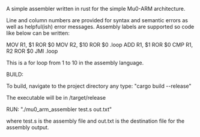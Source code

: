 A simple assembler written in rust for the simple Mu0-ARM architecture.

Line and column numbers are provided for syntax and semantic errors as well
as helpful(ish) error messages.
Assembly labels are supported so code like below can be written:

MOV R1, $1 ROR $0
MOV R2, $10 ROR $0
.loop
ADD R1, $1 ROR $0
CMP R1, R2 ROR $0
JMI .loop

This is a for loop from 1 to 10 in the assembly language.


BUILD:

To build, navigate to the project directory any type:
"cargo build --release"

The executable will be in /target/release

RUN:
"./mu0_arm_assembler test.s out.txt"

where test.s is the assembly file and out.txt is the destination file for
the assembly output.

